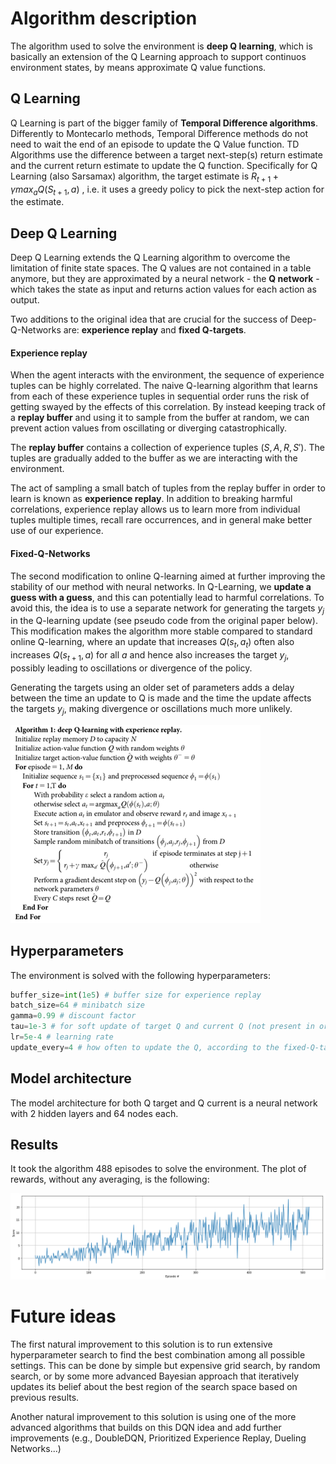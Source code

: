 # Algorithm description

The algorithm used to solve the environment is **deep Q learning**, which is basically an extension of the Q Learning approach to support continuos environment states, by means approximate Q value functions. 

## Q Learning

Q Learning is part of the bigger family of **Temporal Difference algorithms**. Differently to Montecarlo methods, Temporal Difference methods do not need to wait the end of an episode to update the Q Value function. TD Algorithms use the difference between a target next-step(s) return estimate and the current return estimate to update the Q function. Specifically for Q Learning (also Sarsamax) algorithm, the target estimate is $R_{t+1} + \gamma max_a Q(S_{t+1}, a)$ , i.e. it uses a greedy policy to pick the next-step action for the estimate. 

## Deep Q Learning

Deep Q Learning extends the Q Learning algorithm to overcome the limitation of finite state spaces. The Q values are not contained in a table anymore, but they are approximated by a neural network - the **Q network** - which takes the state as input and returns action values for each action as output.

Two additions to the original idea that are crucial for the success of Deep-Q-Networks are: **experience replay** and **fixed Q-targets**. 

#### Experience replay

When the agent interacts with the environment, the sequence of experience tuples can be highly correlated. The naive Q-learning algorithm that learns from each of these experience tuples in sequential order runs the risk of getting swayed by the effects of this correlation. By instead keeping track of a **replay buffer** and using it to sample from the buffer at random, we can prevent action values from oscillating or diverging catastrophically.

The **replay buffer** contains a collection of experience tuples $(S, A, R, S')$. The tuples are gradually added to the buffer as we are interacting with the environment.

The act of sampling a small batch of tuples from the replay buffer in order to learn is known as **experience replay**. In addition to breaking harmful correlations, experience replay allows us to learn more from individual tuples multiple times, recall rare occurrences, and in general make better use of our experience.

#### Fixed-Q-Networks

The second modification to online Q-learning aimed at further improving the stability of our method with neural networks. In Q-Learning, we **update a guess with a guess**, and this can potentially lead to harmful correlations. To avoid this, the idea is to use a separate network for generating the targets $y_j$ in the Q-learning update (see pseudo code from the original paper below). This modification makes the algorithm more stable compared to standard online Q-learning, where an update that increases $Q(s_t,a_t)$ often also increases $Q(s_{t+1},a)$ for all $a$ and hence also increases the target $y_j$, possibly leading to oscillations or divergence of the policy. 

Generating the targets using an older set of parameters adds a delay between the time an update to Q is made and the time the update affects the targets $y_j$, making divergence or oscillations much more unlikely.

![Deep_Q_Learning](images/Deep_Q_Learning.png)



## Hyperparameters

The environment is solved with the following hyperparameters:
```python
buffer_size=int(1e5) # buffer size for experience replay
batch_size=64 # minibatch size 
gamma=0.99 # discount factor
tau=1e-3 # for soft update of target Q and current Q (not present in original algorithm)
lr=5e-4 # learning rate
update_every=4 # how often to update the Q, according to the fixed-Q-targets logic
```

## Model architecture

The model architecture for both Q target and Q current is a neural network with 2 hidden layers and 64 nodes each.

## Results

It took the algorithm 488 episodes to solve the environment. The plot of rewards, without any averaging, is the following:

![DQN_Navigation_solution](images/DQN_Navigation_solution.png)

# Future ideas

The first natural improvement to this solution is to run extensive hyperparameter search to find the best combination among all possible settings. This can be done by simple but expensive grid search, by random search, or by some more advanced Bayesian approach that iteratively updates its belief about the best region of the search space based on previous results.

Another natural improvement to this solution is using one of the more advanced algorithms that builds on this DQN idea and add further improvements (e.g., DoubleDQN, Prioritized Experience Replay, Dueling Networks...)

